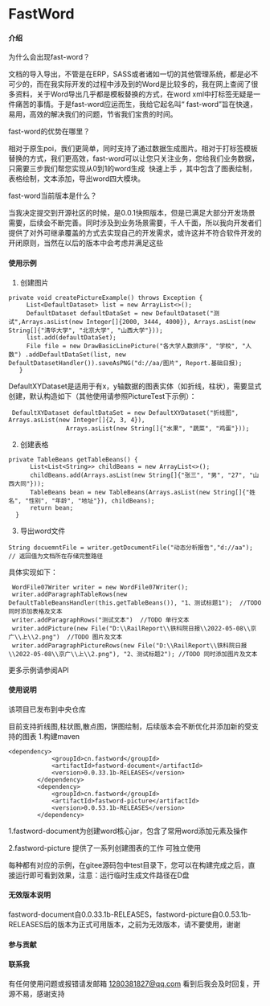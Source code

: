 # FastWord

#### 介绍
为什么会出现fast-word？

文档的导入导出，不管是在ERP，SASS或者诸如一切的其他管理系统，都是必不可少的，而在我实际开发的过程中涉及到的Word是比较多的，我在网上查阅了很多资料，关于Word导出几乎都是模板替换的方式，在word xml中打标签无疑是一件痛苦的事情。于是fast-word应运而生，我给它起名叫“ fast-word”旨在快速，易用，高效的解决我们的问题，节省我们宝贵的时间。

fast-word的优势在哪里？

相对于原生poi，我们更简单，同时支持了通过数据生成图片。相对于打标签模板替换的方式，我们更高效，fast-word可以让您只关注业务，您给我们业务数据，只需要三步我们帮您实现从0到1的word生成  快速上手 ，其中包含了图表绘制，表格绘制，文本添加，导出word四大模块。

fast-word当前版本是什么？

当我决定提交到开源社区的时候，是0.0.1快照版本，但是已满足大部分开发场景需要，后续会不断完善。同时涉及到业务场景需要，千人千面，所以我向开发者们提供了对外可继承覆盖的方式去实现自己的开发需求，或许这并不符合软件开发的开闭原则，当然在以后的版本中会考虑并满足这些


#### 使用示例

1.  创建图片
````
private void createPictureExample() throws Exception {
     List<DefaultDataset> list = new ArrayList<>();
     DefaultDataset defaultDataSet = new DefaultDataset("测试",Arrays.asList(new Integer[]{2000, 3444, 4000}), Arrays.asList(new String[]{"清华大学", "北京大学", "山西大学"}));
     list.add(defaultDataSet);
     File file = new DrawBasicLinePicture("各大学人数排序", "学校", "人数") .addDefaultDataSet(list, new DefaultDatasetHandler()).saveAsPNG("d://aa/图片", Report.基础日报);
   }
````
DefaultXYDataset是适用于有x，y轴数据的图表实体（如折线，柱状），需要显式创建，默认构造如下（其他使用请参照PictureTest下示例）：
````
 DefaultXYDataset defaultDataSet = new DefaultXYDataset("折线图", Arrays.asList(new Integer[]{2, 3, 4}), 
                Arrays.asList(new String[]{"水果", "蔬菜", "鸡蛋"}));
````

2.  创建表格
````
private TableBeans getTableBeans() {
      List<List<String>> childBeans = new ArrayList<>();
      childBeans.add(Arrays.asList(new String[]{"张三", "男", "27", "山西大同"}));
      TableBeans bean = new TableBeans(Arrays.asList(new String[]{"姓名", "性别", "年龄", "地址"}), childBeans);
      return bean;
  }
````
3.  导出word文件
````
String docuemntFile = writer.getDocumentFile("动态分析报告","d://aa"); // 返回值为文档所在存储完整路径
````
具体实现如下：
````
 WordFile07Writer writer = new WordFile07Writer();
 writer.addParagraphTableRows(new DefaultTableBeansHandler(this.getTableBeans()), "1、测试标题1");  //TODO 同时添加表格及文本
 writer.addParagraphRows("测试文本")  //TODO 单行文本
 writer.addPicture(new File("D:\\RailReport\\铁科院日报\\2022-05-08\\京广\\上\\2.png")  //TODO 图片及文本
 writer.addParagraphPictureRows(new File("D:\\RailReport\\铁科院日报\\2022-05-08\\京广\\上\\2.png"), "2、测试标题2"); //TODO 同时添加图片及文本
````
更多示例请参阅API
#### 使用说明
该项目已发布到中央仓库

目前支持折线图,柱状图,散点图，饼图绘制，后续版本会不断优化并添加新的受支持的图表
1.构建maven
````
<dependency>
            <groupId>cn.fastword</groupId>
            <artifactId>fastword-document</artifactId>
            <version>0.0.33.1b-RELEASES</version>
        </dependency>
        <dependency>
            <groupId>cn.fastword</groupId>
            <artifactId>fastword-picture</artifactId>
            <version>0.0.53.1b-RELEASES</version>
        </dependency>
````
1.fastword-document为创建word核心jar，包含了常用word添加元素及操作

2.fastword-picture 提供了一系列创建图表的工作 可独立使用

每种都有对应的示例，在gitee源码包中test目录下，您可以在构建完成之后，直接运行即可看到效果，注意：运行临时生成文件路径在D盘

#### 无效版本说明
fastword-document自0.0.33.1b-RELEASES，fastword-picture自0.0.53.1b-RELEASES后的版本为正式可用版本，之前为无效版本，请不要使用，谢谢

#### 参与贡献

#### 联系我
 有任何使用问题或报错请发邮箱 1280381827@qq.com 看到后我会及时回复，开源不易，感谢支持